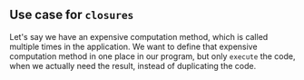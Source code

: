 ## Use case for `closures`
Let's say we have an expensive computation method, which is called multiple times
in the application. We want to define that expensive computation method in one place
in our program, but only `execute` the code, when we actually need the result, instead
of duplicating the code.